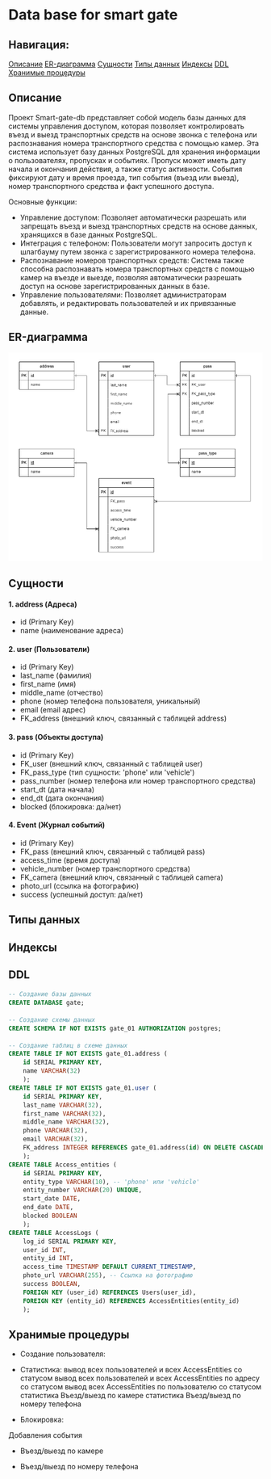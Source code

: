 # Data base for smart gate

## Навигация:
[Описание](#title1)
[ER-диаграмма](#title2)
[Сущности](#title3)
[Типы данных](#title4)
[Индексы](#title5)
[DDL](#title6)
[Хранимые процедуры](#title7)


## <a id="title1">Описание</a>
Проект Smart-gate-db представляет собой модель базы данных для системы управления доступом, которая позволяет контролировать въезд и выезд транспортных средств на основе звонка с телефона или распознавания номера транспортного средства с помощью камер. Эта система использует базу данных PostgreSQL для хранения информации о пользователях, пропусках и событиях.
Пропуск может иметь дату начала и окончания действия, а также статус активности. События фиксируют дату и время проезда, тип события (въезд или выезд), номер транспортного средства и факт успешного доступа.

Основные функции:  
- Управление доступом: Позволяет автоматически разрешать или запрещать въезд и выезд транспортных средств на основе данных, хранящихся в базе данных PostgreSQL.  
- Интеграция с телефоном: Пользователи могут запросить доступ к шлагбауму путем звонка с зарегистрированного номера телефона.  
- Распознавание номеров транспортных средств: Система также способна распознавать номера транспортных средств с помощью камер на въезде и выезде, позволяя автоматически разрешать доступ на основе зарегистрированных данных в базе.  
- Управление пользователями: Позволяет администраторам добавлять, и редактировать пользователей и их привязанные данные.  

## <a id="title2">ER-диаграмма</a>
![](erd.png)
## <a id="title3">Сущности</a>
#### 1. address (Адреса)  
- id (Primary Key)
- name  (наименование адреса)

#### 2. user (Пользователи)
- id (Primary Key)
- last_name (фамилия)
- first_name (имя)
- middle_name (отчество)
- phone (номер телефона пользователя, уникальный)
- email (email адрес)
- FK_address (внешний ключ, связанный с таблицей address)

#### 3. pass (Объекты доступа)
- id (Primary Key)
- FK_user (внешний ключ, связанный с таблицей user)
- FK_pass_type (тип сущности: 'phone' или 'vehicle')
- pass_number (номер телефона или номер транспортного средства)
- start_dt (дата начала)
- end_dt (дата окончания)
- blocked (блокировка: да/нет)

#### 4. Event (Журнал событий)
- id (Primary Key)
- FK_pass (внешний ключ, связанный с таблицей pass)
- access_time (время доступа)
- vehicle_number (номер транспортного средства)
- FK_camera (внешний ключ, связанный с таблицей camera)
- photo_url (cсылка на фотографию)
- success (успешный доступ: да/нет)

## <a id="title4">Типы данных</a>

## <a id="title5">Индексы</a>

## <a id="title6">DDL</a>
```sql
-- Создание базы данных
CREATE DATABASE gate;

-- Создание схемы данных
CREATE SCHEMA IF NOT EXISTS gate_01 AUTHORIZATION postgres;

-- Создание таблиц в схеме данных
CREATE TABLE IF NOT EXISTS gate_01.address (
	id SERIAL PRIMARY KEY,
	name VARCHAR(32)
	);
CREATE TABLE IF NOT EXISTS gate_01.user (
	id SERIAL PRIMARY KEY,
	last_name VARCHAR(32),
	first_name VARCHAR(32),
	middle_name VARCHAR(32),
	phone VARCHAR(32),
	email VARCHAR(32),
	FK_address INTEGER REFERENCES gate_01.address(id) ON DELETE CASCADE
	);
CREATE TABLE Access_entities (
    id SERIAL PRIMARY KEY,
    entity_type VARCHAR(10), -- 'phone' или 'vehicle'
    entity_number VARCHAR(20) UNIQUE,
    start_date DATE,
    end_date DATE,
    blocked BOOLEAN
	);
CREATE TABLE AccessLogs (
    log_id SERIAL PRIMARY KEY,
    user_id INT,
    entity_id INT,
    access_time TIMESTAMP DEFAULT CURRENT_TIMESTAMP,
    photo_url VARCHAR(255), -- Ссылка на фотографию
    success BOOLEAN,
    FOREIGN KEY (user_id) REFERENCES Users(user_id),
    FOREIGN KEY (entity_id) REFERENCES AccessEntities(entity_id)
	);
```
## <a id="title7">Хранимые процедуры</a>
- Создание пользователя:

- Статистика:
вывод всех пользователей и всех AccessEntities со статусом
вывод всех пользователей и всех AccessEntities по адресу со статусом
вывод всех AccessEntities по пользователю со статусом
статистика Въезд/выезд по камере
статистика Въезд/выезд  по номеру телефона

- Блокировка:

Добавления события
- Въезд/выезд по камере

- Въезд/выезд по номеру телефона


